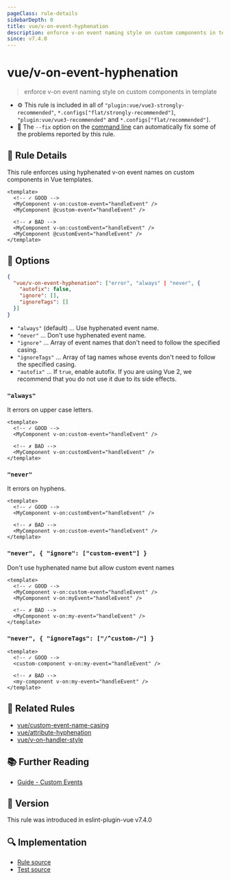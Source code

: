 ```yaml
---
pageClass: rule-details
sidebarDepth: 0
title: vue/v-on-event-hyphenation
description: enforce v-on event naming style on custom components in template
since: v7.4.0
---
```


# vue/v-on-event-hyphenation

> enforce v-on event naming style on custom components in template

- :gear: This rule is included in all of `"plugin:vue/vue3-strongly-recommended"`, `*.configs["flat/strongly-recommended"]`, `"plugin:vue/vue3-recommended"` and `*.configs["flat/recommended"]`.
- :wrench: The `--fix` option on the [command line](https://eslint.org/docs/user-guide/command-line-interface#fix-problems) can automatically fix some of the problems reported by this rule.

## :book: Rule Details

This rule enforces using hyphenated v-on event names on custom components in Vue templates.

<eslint-code-block fix :rules="{'vue/v-on-event-hyphenation': ['error', 'always', { autofix: true }]}">

```vue
<template>
  <!-- ✓ GOOD -->
  <MyComponent v-on:custom-event="handleEvent" />
  <MyComponent @custom-event="handleEvent" />

  <!-- ✗ BAD -->
  <MyComponent v-on:customEvent="handleEvent" />
  <MyComponent @customEvent="handleEvent" />
</template>
```

</eslint-code-block>

## :wrench: Options

```json
{
  "vue/v-on-event-hyphenation": ["error", "always" | "never", {
    "autofix": false,
    "ignore": [],
    "ignoreTags": []
  }]
}
```

- `"always"` (default) ... Use hyphenated event name.
- `"never"` ... Don't use hyphenated event name.
- `"ignore"` ... Array of event names that don't need to follow the specified casing.
- `"ignoreTags"` ... Array of tag names whose events don't need to follow the specified casing.
- `"autofix"` ... If `true`, enable autofix. If you are using Vue 2, we recommend that you do not use it due to its side effects.

### `"always"`

It errors on upper case letters.

<eslint-code-block fix :rules="{'vue/v-on-event-hyphenation': ['error', 'always', { autofix: true }]}">

```vue
<template>
  <!-- ✓ GOOD -->
  <MyComponent v-on:custom-event="handleEvent" />

  <!-- ✗ BAD -->
  <MyComponent v-on:customEvent="handleEvent" />
</template>
```

</eslint-code-block>

### `"never"`

It errors on hyphens.

<eslint-code-block fix :rules="{'vue/v-on-event-hyphenation': ['error', 'never', { autofix: true }]}">

```vue
<template>
  <!-- ✓ GOOD -->
  <MyComponent v-on:customEvent="handleEvent" />

  <!-- ✗ BAD -->
  <MyComponent v-on:custom-event="handleEvent" />
</template>
```

</eslint-code-block>

### `"never", { "ignore": ["custom-event"] }`

Don't use hyphenated name but allow custom event names

<eslint-code-block fix :rules="{'vue/v-on-event-hyphenation': ['error', 'never', { ignore: ['custom-event'], autofix: true }]}">

```vue
<template>
  <!-- ✓ GOOD -->
  <MyComponent v-on:custom-event="handleEvent" />
  <MyComponent v-on:myEvent="handleEvent" />

  <!-- ✗ BAD -->
  <MyComponent v-on:my-event="handleEvent" />
</template>
```

</eslint-code-block>

### `"never", { "ignoreTags": ["/^custom-/"] }`

<eslint-code-block fix :rules="{'vue/v-on-event-hyphenation': ['error', 'never', { ignoreTags: ['/^custom-/'], autofix: true }]}">

```vue
<template>
  <!-- ✓ GOOD -->
  <custom-component v-on:my-event="handleEvent" />

  <!-- ✗ BAD -->
  <my-component v-on:my-event="handleEvent" />
</template>
```

</eslint-code-block>

## :couple: Related Rules

- [vue/custom-event-name-casing](./custom-event-name-casing.md)
- [vue/attribute-hyphenation](./attribute-hyphenation.md)
- [vue/v-on-handler-style](./v-on-handler-style.md)

## :books: Further Reading

- [Guide - Custom Events]

[Guide - Custom Events]: https://vuejs.org/guide/components/events.html

## :rocket: Version

This rule was introduced in eslint-plugin-vue v7.4.0

## :mag: Implementation

- [Rule source](https://github.com/vuejs/eslint-plugin-vue/blob/master/lib/rules/v-on-event-hyphenation.js)
- [Test source](https://github.com/vuejs/eslint-plugin-vue/blob/master/tests/lib/rules/v-on-event-hyphenation.js)
